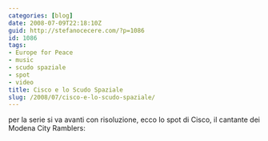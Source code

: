 ```yaml
---
categories: [blog]
date: 2008-07-09T22:18:10Z
guid: http://stefanocecere.com/?p=1086
id: 1086
tags:
- Europe for Peace
- music
- scudo spaziale
- spot
- video
title: Cisco e lo Scudo Spaziale
slug: /2008/07/cisco-e-lo-scudo-spaziale/
---
```


per la serie si va avanti con risoluzione, ecco lo spot di Cisco, il cantante dei Modena City Ramblers:

 